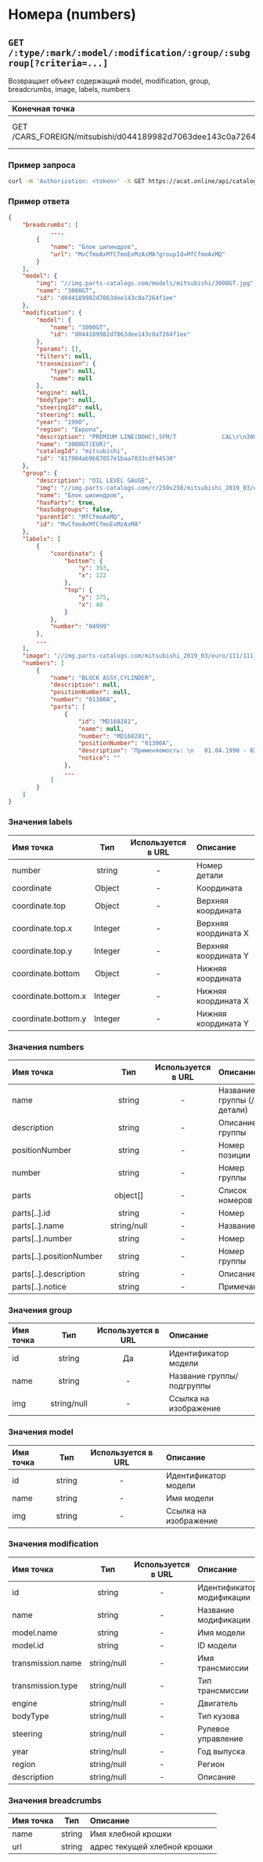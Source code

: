 # Номера (numbers)

## `GET /:type/:mark/:model/:modification/:group/:subgroup[?criteria=...]`

Возвращает объект содержащий model, modification, group, breadcrumbs, image, labels, numbers

| Конечная точка | Описание |
| :---- | :--------------- |
| GET /CARS_FOREIGN/mitsubishi/d044189982d7063dee143c0a7264f1ee/817904ab9b87057e1baa7033cdf94530/MfCfmoAxMQ/MvCfmoAxMfCfmoExMzAsMA | Номера Mitsubishi 3000GT |

### Пример запроса

```bash
curl -H 'Authorization: <token>' -X GET https://acat.online/api/catalogs/CARS_FOREIGN/mitsubishi/d044189982d7063dee143c0a7264f1ee/817904ab9b87057e1baa7033cdf94530/MfCfmoAxMQ/MvCfmoAxMfCfmoExMzAsMA
```

### Пример ответа

```json
{
    "breadcrumbs": [
            ...,
        {
            "name": "Блок цилиндров",
            "url": "MvCfmoAxMfCfmoExMzAsMA?groupId=MfCfmoAxMQ"
        }
    ],
    "model": {
        "img": "//img.parts-catalogs.com/models/mitsubishi/3000GT.jpg",
        "name": "3000GT",
        "id": "d044189982d7063dee143c0a7264f1ee"
    },
    "modification": {
        "model": {
            "name": "3000GT",
            "id": "d044189982d7063dee143c0a7264f1ee"
        },
        "params": [],
        "filters": null,
        "transmission": {
            "type": null,
            "name": null
        },
        "engine": null,
        "bodyType": null,
        "steeringId": null,
        "steering": null,
        "year": "1990",
        "region": "Европа",
        "description": "PREMIUM LINE(DOHC),5FM/T             CAL\r\n3000/2WD\r\nModification: Z11A\r\nClassification: MNPML7M\r\nProduction: 01.04.1990 - 03.06.2000",
        "name": "3000GT(EUR)",
        "catalogId": "mitsubishi",
        "id": "817904ab9b87057e1baa7033cdf94530"
    },
    "group": {
        "description": "OIL LEVEL GAUGE",
        "img": "//img.parts-catalogs.com/r/250x250/mitsubishi_2019_03/euro/111/111_130500112T.png",
        "name": "Блок цилиндров",
        "hasParts": true,
        "hasSubgroups": false,
        "parentId": "MfCfmoAxMQ",
        "id": "MvCfmoAxMfCfmoExMzAsMA"
    },
    "labels": [
        {
            "coordinate": {
                "bottom": {
                    "y": 393,
                    "x": 122
                },
                "top": {
                    "y": 375,
                    "x": 40
                }
            },
            "number": "04999"
        },
        ...
    ],
    "image": "//img.parts-catalogs.com/mitsubishi_2019_03/euro/111/111_130500112T.png",
    "numbers": [
        {
            "name": "BLOCK ASSY,CYLINDER",
            "description": null,
            "positionNumber": null,
            "number": "01300A",
            "parts": [
                {
                    "id": "MD160281",
                    "name": null,
                    "number": "MD160281",
                    "positionNumber": "01300A",
                    "description": "Применяемость: \n   01.04.1990 - 03.09.1992\n   Все автомобили\nКол-во деталей: 1",
                    "notice": ""
                },
                ...
            ]
        }
    ]
}
```

### Значения labels

| Имя точка | Тип | Используется в URL | Описание |
| :---- | :------: | :------: | :--------------- |
| number | string | - | Номер детали |
| coordinate | Object | - | Координата |
| coordinate.top | Object | - | Верхняя координата |
| coordinate.top.x | Integer | - | Верхняя координата Х |
| coordinate.top.y | Integer | - | Верхняя координата Y |
| coordinate.bottom | Object | - | Нижняя координата |
| coordinate.bottom.x | Integer | - | Нижняя координата Х |
| coordinate.bottom.y | Integer | - | Нижняя координата Y |

### Значения numbers

| Имя точка | Тип | Используется в URL | Описание |
| :---- | :------: | :------: | :--------------- |
| name | string | - | Название группы (/детали) |
| description | string | - | Описание группы |
| positionNumber | string | - | Номер позиции |
| number | string | - | Номер группы |
| parts | object[] | - | Список номеров |
| parts[..].id | string | - | Номер |
| parts[..].name | string/null | - | Название |
| parts[..].number | string | - | Номер |
| parts[..].positionNumber | string | - | Номер группы |
| parts[..].description | string | - | Описание |
| parts[..].notice | string | - | Примечание |

### Значения group

| Имя точка | Тип | Используется в URL | Описание |
| :---- | :------: | :------: | :--------------- |
| id | string | Да | Идентификатор модели |
| name | string | - | Название группы/подгруппы |
| img | string/null | - | Ссылка на изображение |

### Значения model

| Имя точка | Тип | Используется в URL | Описание |
| :---- | :------: | :------: | :--------------- |
| id | string | - | Идентификатор модели |
| name | string | - | Имя модели |
| img | string | - | Ссылка на изображение |

### Значения modification

| Имя точка | Тип | Используется в URL | Описание |
| :---- | :------: | :------: | :--------------- |
| id | string | - | Идентификатор модификации |
| name | string | - | Название модификации |
| model.name | string | - | Имя модели |
| model.id | string | - | ID модели |
| transmission.name | string/null | - | Имя трансмиссии |
| transmission.type | string/null | - | Тип трансмиссии |
| engine | string/null | - | Двигатель |
| bodyType | string/null | - | Тип кузова |
| steering | string/null | - | Рулевое управление |
| year | string/null | - | Год выпуска |
| region | string/null | - | Регион |
| description | string/null | - | Описание |

### Значения breadcrumbs

| Имя точка | Тип | Описание |
| :---- | :------: | :--------------- |
| name | string | Имя хлебной крошки |
| url | string | адрес текущей хлебной крошки |